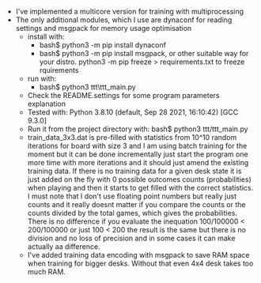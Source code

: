 * I've implemented a multicore version for training with multiprocessing
* The only additional modules, which I use are dynaconf for reading settings and msgpack for memory usage optimisation
    * install with:
      * bash$ python3 -m pip install dynaconf
      * bash$ python3 -m pip install msgpack,
         or other suitable way for your distro.
      python3 -m pip freeze > requirements.txt to freeze rquirements
    * run with:
      * bash$ python3 ttt\ttt_main.py
    * Check the README.settings for some program parameters explanation
    * Tested with:
        Python 3.8.10 (default, Sep 28 2021, 16:10:42) [GCC 9.3.0]
    * Run it from the project directory with:
        bash$ python3 ttt/ttt_main.py
    * train_data_3x3.dat is pre-filled with statistics from 10^10 random iterations for board with size 3 and I am using batch training for the moment but it can be done incrementally just start the program one more time with more iterations and it should just amend the existing training data. If there is no training data for a given desk state it is just added on the fly with 0 possible outcomes counts (probabilities) when playing and then it starts to get filled with the correct statistics. I must note that I don't use floating point numbers but really just counts and it really doesnt matter if you compare the counts or the counts divided by the total games, which gives the probabilities. There is no difference if you evaluate the inequation 100/100000 < 200/100000  or just 100 < 200 the result is the same but there is no division and no loss of precision and in some cases it can make actually аa difference.
    * I've added training data encoding with msgpack to save RAM space when training for bigger desks. Without that even 4x4 desk takes too much RAM.

